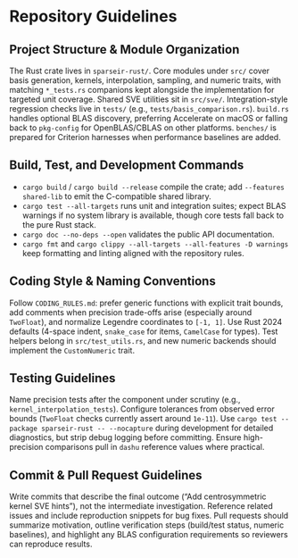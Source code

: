 # Repository Guidelines

## Project Structure & Module Organization
The Rust crate lives in `sparseir-rust/`. Core modules under `src/` cover basis generation, kernels, interpolation, sampling, and numeric traits, with matching `*_tests.rs` companions kept alongside the implementation for targeted unit coverage. Shared SVE utilities sit in `src/sve/`. Integration-style regression checks live in `tests/` (e.g., `tests/basis_comparison.rs`). `build.rs` handles optional BLAS discovery, preferring Accelerate on macOS or falling back to `pkg-config` for OpenBLAS/CBLAS on other platforms. `benches/` is prepared for Criterion harnesses when performance baselines are added.

## Build, Test, and Development Commands
- `cargo build` / `cargo build --release` compile the crate; add `--features shared-lib` to emit the C-compatible shared library.
- `cargo test --all-targets` runs unit and integration suites; expect BLAS warnings if no system library is available, though core tests fall back to the pure Rust stack.
- `cargo doc --no-deps --open` validates the public API documentation.
- `cargo fmt` and `cargo clippy --all-targets --all-features -D warnings` keep formatting and linting aligned with the repository rules.

## Coding Style & Naming Conventions
Follow `CODING_RULES.md`: prefer generic functions with explicit trait bounds, add comments when precision trade-offs arise (especially around `TwoFloat`), and normalize Legendre coordinates to `[-1, 1]`. Use Rust 2024 defaults (4-space indent, `snake_case` for items, `CamelCase` for types). Test helpers belong in `src/test_utils.rs`, and new numeric backends should implement the `CustomNumeric` trait.

## Testing Guidelines
Name precision tests after the component under scrutiny (e.g., `kernel_interpolation_tests`). Configure tolerances from observed error bounds (`TwoFloat` checks currently assert around `1e-11`). Use `cargo test --package sparseir-rust -- --nocapture` during development for detailed diagnostics, but strip debug logging before committing. Ensure high-precision comparisons pull in `dashu` reference values where practical.

## Commit & Pull Request Guidelines
Write commits that describe the final outcome (“Add centrosymmetric kernel SVE hints”), not the intermediate investigation. Reference related issues and include reproduction snippets for bug fixes. Pull requests should summarize motivation, outline verification steps (build/test status, numeric baselines), and highlight any BLAS configuration requirements so reviewers can reproduce results.
